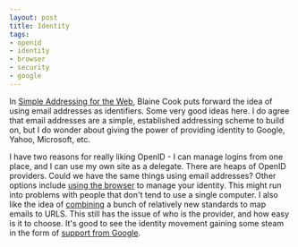 ```yaml
---
layout: post
title: Identity
tags:
- openid
- identity
- browser
- security
- google
---
```

<p>In <a href="http://romeda.org/blog/2009/05/simple-addressing-for-web-part-1.html" target="_blank">Simple Addressing for the Web</a>, Blaine Cook puts forward the idea of using email addresses as identifiers. Some very good ideas here. I do agree that email addresses are a simple, established addressing scheme to build on, but I do wonder about giving the power of providing identity to Google, Yahoo, Microsoft, etc. </p><p>I have two reasons for really liking OpenID - I can manage logins from one place, and I can use my own site as a delegate. There are heaps of OpenID providers. Could we have the same things using email addresses? Other options include <a href="http://santrajan.blogspot.com/2009/06/federated-identity-in-your-browser.html" target="_blank">using the browser</a> to manage your identity. This might run into problems with people that don&#39;t tend to use a single computer. I also like the idea of <a href="http://brad.livejournal.com/2357444.html" target="_blank">combining</a> a bunch of relatively new standards to map emails to URLS. This still has the issue of who is the provider, and how easy is it to choose. It&#39;s good to see the identity movement gaining some steam in the form of <a href="http://feedproxy.google.com/~r/Techcrunch/~3/F3dAcwl0oLU/" target="_blank">support from Google</a>.</p>
